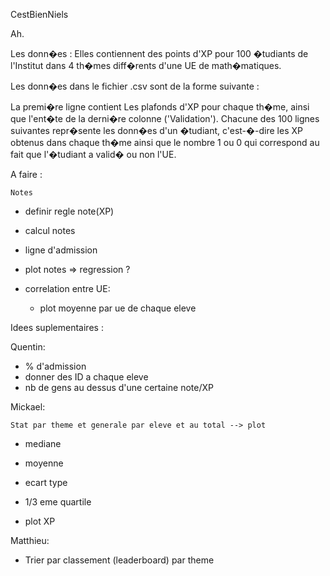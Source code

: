 CestBienNiels

Ah.

Les donn�es :
Elles contiennent des points d'XP pour 100 �tudiants de l'Institut dans 4 th�mes diff�rents d'une UE de math�matiques.

Les donn�es dans le fichier .csv sont de la forme suivante :

La premi�re ligne contient Les plafonds d'XP pour chaque th�me, ainsi que l'ent�te de la derni�re colonne ('Validation').
Chacune des 100 lignes suivantes repr�sente les donn�es d'un �tudiant, c'est-�-dire les XP obtenus dans chaque th�me ainsi que le nombre 1 ou 0 qui correspond au fait que l'�tudiant a valid� ou non l'UE.


A faire :




	Notes
- definir regle note(XP)
- calcul notes
- ligne d'admission
- plot notes => regression ?




- correlation entre UE:
	- plot moyenne par ue de chaque eleve

Idees suplementaires :






Quentin:


- % d'admission
- donner des ID a chaque eleve
- nb de gens au dessus d'une certaine note/XP






Mickael:

	Stat par theme et generale par eleve et au total --> plot
- mediane
- moyenne
- ecart type
- 1/3 eme quartile


- plot XP


Matthieu:


- Trier par classement (leaderboard) par theme
